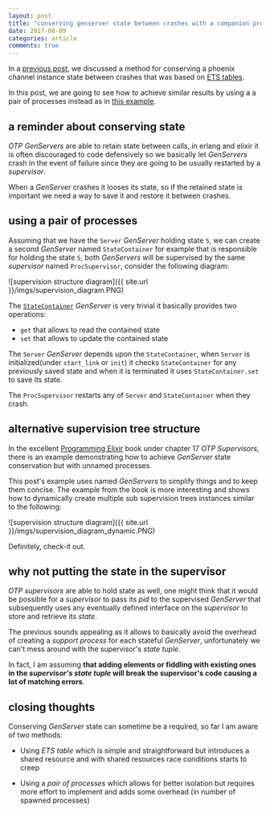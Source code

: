 ```yaml
---
layout: post
title: "conserving genserver state between crashes with a companion process"
date: 2017-08-09
categories: article
comments: true
---
```


In a [previous post](http://blog.techdominator.com/article/elixir-phoenix-conserving-channel-instance-assigned-state-between-crashes.html), we discussed a method for conserving a phoenix channel instance state between crashes that was based on [ETS tables](http://erlang.org/doc/man/ets.html).

In this post, we are going to see how to achieve similar results by using a a pair of processes instead as in [this example](https://github.com/MissaouiChedy/conservation).

## a reminder about conserving state

*OTP GenServers* are able to retain state between calls, in erlang and elixir it is often discouraged to code defensively so we basically let *GenServers* crash in the event of failure since they are going to be usually restarted by a *supervisor*.

When a *GenServer* crashes it looses its state, so if the retained state is important we need a way to save it and restore it between crashes.

## using a pair of processes

Assuming that we have the `Server` *GenServer* holding state `S`, we can create a second *GenServer* named `StateContainer` for example that is responsible for holding the state `S`, both *GenServers* will be supervised by the same *supervisor* named `ProcSupervisor`, consider the following diagram:

<div class="img-container">
![supervision structure diagram]({{ site.url }}/imgs/supervision_diagram.PNG)
</div>

The [`StateContainer`](https://github.com/MissaouiChedy/conservation/blob/master/lib/conservation/state_container.ex) *GenServer* is very trivial it basically provides two operations:
 - `get` that allows to read the contained state
 - `set` that allows to update the contained state

The `Server` *GenServer* depends upon the `StateContainer`, when `Server` is initialized(under `start_link` or `init`) it checks `StateContainer` for any previously saved state and when it is terminated it uses `StateContainer.set` to save its state.

The `ProcSupervisor` restarts any of `Server` and `StateContainer` when they crash.

## alternative supervision tree structure
In the excellent [Programming Elixir](https://pragprog.com/book/elixir/programming-elixir) book under chapter 17 *OTP Supervisors*, there is an example demonstrating how to achieve *GenServer* state conservation but with unnamed processes.

This post's example uses named *GenServers* to simplify things and to keep them concise. The example from the book is more interesting and shows how to dynamically create multiple sub supervision trees instances similar to the following:

<div class="img-container">
![supervision structure diagram]({{ site.url }}/imgs/supervision_diagram_dynamic.PNG)
</div>


Definitely, check-it out.

## why not putting the state in the supervisor

*OTP supervisors* are able to hold state as well, one might think that it would be possible for a *supervisor* to pass its *pid* to the supervised *GenServer* that subsequently uses any eventually defined interface on the *supervisor* to store and retrieve its *state*.

The previous sounds appealing as it allows to basically avoid the overhead of creating a *support process* for each stateful *GenServer*, unfortunately we can't mess around with the supervisor's *state tuple*.

In fact, I am assuming **that adding elements or fiddling with existing ones in the *supervisor's state tuple* will break the supervisor's code causing a lot of matching errors**.

## closing thoughts

Conserving *GenServer* state can sometime be a required, so far I am aware of two methods:
 - Using *ETS table* which is simple and straightforward but introduces a shared resource and with shared resources race conditions starts to creep
 
 - Using a *pair of processes* which allows for better isolation but requires more effort to implement and adds some overhead (in number of spawned processes)